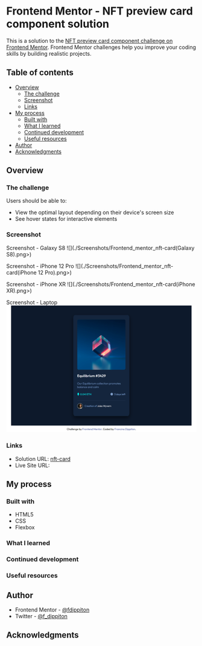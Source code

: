 # Frontend Mentor - NFT preview card component solution

This is a solution to the [NFT preview card component challenge on Frontend Mentor](https://www.frontendmentor.io/challenges/nft-preview-card-component-SbdUL_w0U). Frontend Mentor challenges help you improve your coding skills by building realistic projects.

## Table of contents

- [Overview](#overview)
  - [The challenge](#the-challenge)
  - [Screenshot](#screenshot)
  - [Links](#links)
- [My process](#my-process)
  - [Built with](#built-with)
  - [What I learned](#what-i-learned)
  - [Continued development](#continued-development)
  - [Useful resources](#useful-resources)
- [Author](#author)
- [Acknowledgments](#acknowledgments)

## Overview

### The challenge

Users should be able to:

- View the optimal layout depending on their device's screen size
- See hover states for interactive elements

### Screenshot

Screenshot - Galaxy S8
![](./Screenshots/Frontend_mentor_nft-card(Galaxy S8).png>)

Screenshot - iPhone 12 Pro
![](./Screenshots/Frontend_mentor_nft-card(iPhone 12 Pro).png>)

Screenshot - iPhone XR
![](./Screenshots/Frontend_mentor_nft-card(iPhone XR).png>)

Screenshot - Laptop
![](<./Screenshots/Frontend_mentor_nft-card(Laptop).png>)

### Links

- Solution URL: [nft-card](https://github.com/fdippiton/nft-card)
- Live Site URL: []()

## My process

### Built with

- HTML5
- CSS
- Flexbox

### What I learned

### Continued development

### Useful resources

## Author

- Frontend Mentor - [@fdippiton](https://www.frontendmentor.io/profile/fdippiton)
- Twitter - [@f_dippiton](https://www.twitter.com/f_dippiton)

## Acknowledgments
